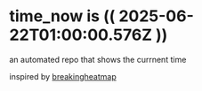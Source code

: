 # time_now is (( 2025-06-22T01:00:00.576Z ))

an automated repo that shows the currnent time

inspired by [breakingheatmap](https://github.com/breakingheatmap/breakingheatmap)